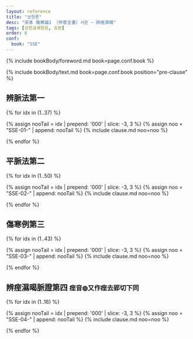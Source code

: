 ```yaml
---
layout: reference
title: "상한론"
desc: "宋本 傷寒論1 〔仲景全書〕서문 ∽ 辨痓濕暍"
tags: [상한금궤원문, 송본]
order: 6
conf:
  book: "SSE"
---
```



<!--
[刻《仲景全書》序]({{site.baseurl}}/reference/Books/Shanghanlun/Foreword/송본_조개미_서)

[《傷寒論》序]({{site.baseurl}}/reference/Books/Shanghanlun/Foreword/송본_임억_서)

[《傷寒卒病論》集]({{site.baseurl}}/reference/Books/Shanghanlun/Foreword/송본_상한잡병론_집론)

[醫林列傳]({{site.baseurl}}/reference/Books/Shanghanlun/Foreword/송본_의림열전)

[國子監]({{site.baseurl}}/reference/Books/Shanghanlun/Foreword/송본_국자감_상서)
-->

{% include bookBody/foreword.md book=page.conf.book %}

{% include bookBody/text.md book=page.conf.book position="pre-clause" %}

## 辨脈法第一

{% for idx in (1..37) %}

{% assign nooTail = idx | prepend: '000' | slice: -3, 3 %}
{% assign noo = "SSE-01-" | append: nooTail %}
{% include clause.md noo=noo %}

{% endfor %}



## 平脈法第二

{% for idx in (1..50) %}

{% assign nooTail = idx | prepend: '000' | slice: -3, 3 %}
{% assign noo = "SSE-02-" | append: nooTail %}
{% include clause.md noo=noo %}

{% endfor %}

## 傷寒例第三

{% for idx in (1..43) %}

{% assign nooTail = idx | prepend: '000' | slice: -3, 3 %}
{% assign noo = "SSE-03-" | append: nooTail %}
{% include clause.md noo=noo %}

{% endfor %}


## 辨痓濕暍脈證第四 <small>痓音◍又作痓去郢切下同</small>

{% for idx in (1..16) %}

{% assign nooTail = idx | prepend: '000' | slice: -3, 3 %}
{% assign noo = "SSE-04-" | append: nooTail %}
{% include clause.md noo=noo %}

{% endfor %}
